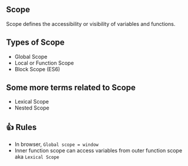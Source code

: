 ## Scope
Scope defines the accessibility or visibility of variables and functions.

## Types of Scope
- Global Scope
- Local or Function Scope
- Block Scope (ES6)

## Some more terms related to Scope
- Lexical Scope
- Nested Scope

## :thumbsup: Rules
- In browser, 
  ```Global scope = window```
- Inner function scope can access variables from outer function scope aka ```Lexical Scope```